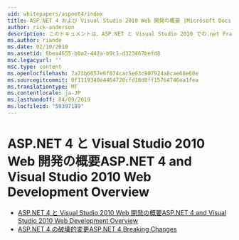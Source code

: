 ```yaml
---
uid: whitepapers/aspnet4/index
title: ASP.NET 4 および Visual Studio 2010 Web 開発の概要 |Microsoft Docs
author: rick-anderson
description: このドキュメントは、ASP.NET と Visual Studio 2010 での.net Framework 4 に含まれている数多くの新しい機能の概要を提供します。
ms.author: riande
ms.date: 02/10/2010
ms.assetid: 6bea4655-b0a2-442a-b9c1-d323467befd8
msc.legacyurl: ''
msc.type: content
ms.openlocfilehash: 7a73b6657e6f074cac5e63c907924a8cae68e60e
ms.sourcegitcommit: 0f1119340e4464720cfd16d0ff15764746ea1fea
ms.translationtype: MT
ms.contentlocale: ja-JP
ms.lasthandoff: 04/09/2019
ms.locfileid: "59397189"
---
```

# <a name="aspnet-4-and-visual-studio-2010-web-development-overview"></a><span data-ttu-id="ddb7d-103">ASP.NET 4 と Visual Studio 2010 Web 開発の概要</span><span class="sxs-lookup"><span data-stu-id="ddb7d-103">ASP.NET 4 and Visual Studio 2010 Web Development Overview</span></span>

- [<span data-ttu-id="ddb7d-104">ASP.NET 4 と Visual Studio 2010 Web 開発の概要</span><span class="sxs-lookup"><span data-stu-id="ddb7d-104">ASP.NET 4 and Visual Studio 2010 Web Development Overview</span></span>](overview.md)
- [<span data-ttu-id="ddb7d-105">ASP.NET 4 の破壊的変更</span><span class="sxs-lookup"><span data-stu-id="ddb7d-105">ASP.NET 4 Breaking Changes</span></span>](breaking-changes.md)
